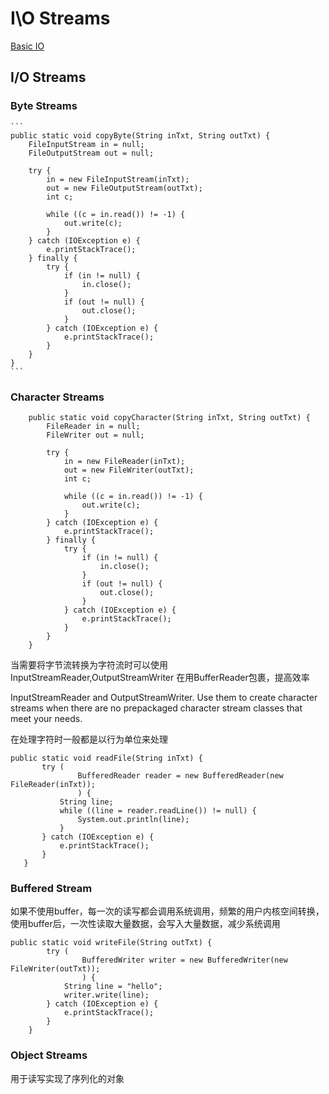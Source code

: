 # I\O Streams

[Basic IO](https://docs.oracle.com/javase/tutorial/essential/io/index.html)

## I/O Streams

### Byte Streams

    ```
    public static void copyByte(String inTxt, String outTxt) {
        FileInputStream in = null;
        FileOutputStream out = null;

        try {
            in = new FileInputStream(inTxt);
            out = new FileOutputStream(outTxt);
            int c;

            while ((c = in.read()) != -1) {
                out.write(c);
            }
        } catch (IOException e) {
            e.printStackTrace();
        } finally {
            try {
                if (in != null) {
                    in.close();
                }
                if (out != null) {
                    out.close();
                }
            } catch (IOException e) {
                e.printStackTrace();
            }
        }
    }
    ```
### Character Streams

```
    public static void copyCharacter(String inTxt, String outTxt) {
        FileReader in = null;
        FileWriter out = null;

        try {
            in = new FileReader(inTxt);
            out = new FileWriter(outTxt);
            int c;

            while ((c = in.read()) != -1) {
                out.write(c);
            }
        } catch (IOException e) {
            e.printStackTrace();
        } finally {
            try {
                if (in != null) {
                    in.close();
                }
                if (out != null) {
                    out.close();
                }
            } catch (IOException e) {
                e.printStackTrace();
            }
        }
    }
```
当需要将字节流转换为字符流时可以使用InputStreamReader,OutputStreamWriter
    在用BufferReader包裹，提高效率
    
InputStreamReader and OutputStreamWriter. 
     Use them to create character streams 
     when there are no prepackaged character stream classes that meet your needs.
     
     
在处理字符时一般都是以行为单位来处理     
 ```
public static void readFile(String inTxt) {
        try (
                BufferedReader reader = new BufferedReader(new FileReader(inTxt));
                ) {
            String line;
            while ((line = reader.readLine()) != null) {
                System.out.println(line);
            }
        } catch (IOException e) {
            e.printStackTrace();
        }
    }    
```

### Buffered Stream
如果不使用buffer，每一次的读写都会调用系统调用，频繁的用户内核空间转换，
使用buffer后，一次性读取大量数据，会写入大量数据，减少系统调用
```
public static void writeFile(String outTxt) {
        try (
                BufferedWriter writer = new BufferedWriter(new FileWriter(outTxt));
                ) {
            String line = "hello";
            writer.write(line);
        } catch (IOException e) {
            e.printStackTrace();
        }
    }
```

### Object Streams

用于读写实现了序列化的对象

